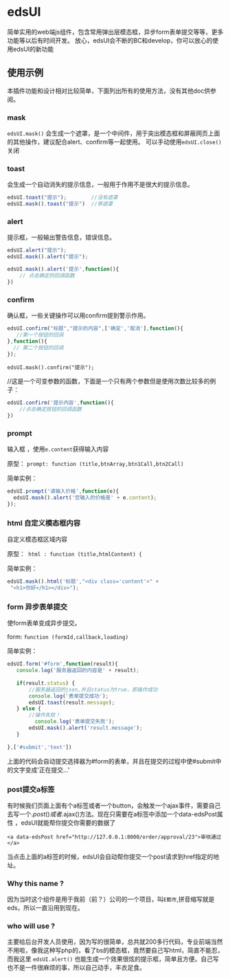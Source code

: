 # edsUI

简单实用的web端js组件，包含常用弹出层模态框，异步form表单提交等等，更多功能等以后有时间开发。
放心，edsUI会不断的BC和develop，你可以放心的使用edsUI的新功能



## 使用示例

本插件功能和设计相对比较简单，下面列出所有的使用方法，没有其他doc供参阅。

### mask

`edsUI.mask()` 会生成一个遮罩，是一个中间件，用于突出模态框和屏蔽网页上面的其他操作，建议配合alert、confirm等一起使用。
可以手动使用`edsUI.close()`关闭


### toast
会生成一个自动消失的提示信息，一般用于作用不是很大的提示信息。

```javascript
edsUI.toast("提示");        //没有遮罩
edsUI.mask().toast("提示")  //带遮罩
```


### alert

提示框，一般输出警告信息，错误信息。

```javascript
edsUI.alert("提示");
edsUI.mask().alert("提示");

edsUI.mask().alert('提示',function(){
    // 点击确定的回调函数
})

```

### confirm

确认框，一些关键操作可以用confirm提到警示作用。

```javascript
edsUI.confirm("标题","提示的内容",['确定','取消'],function(){
   //第一个按钮的回调
},function(){
  // 第二个按钮的回调
});
```

`edsUI.mask().confirm("提示");`


//这是一个可变参数的函数，下面是一个只有两个参数但是使用次数比较多的例子：

```javascript
edsUI.confirm('提示内容',function(){
    //点击确定按钮的回调函数
})
```

### prompt

输入框 ，使用`e.content`获得输入内容

原型： `prompt: function (title,btnArray,btn1Call,btn2Call)`

简单实例：

```javascript
edsUI.prompt('请输入价格',function(e){
  edsUI.mask().alert('您输入的价格是' + e.content);
});
```

### html 自定义模态框内容

自定义模态框区域内容

原型：` html : function (title,htmlContent) {`

简单实例：

```javascript
edsUI.mask().html('标题',"<div class='content'>" +
 "<h1>你好</h1></div>");
```

### form 异步表单提交

使form表单变成异步提交。

form: `function (formId,callback,loading)`

简单实例： 


```javascript
edsUI.form('#form',function(result){
   console.log('服务器返回的内容是' + result);
   
   if(result.status) {
       //服务器返回的json,并且status为true，即操作成功
       console.log('表单提交成功');
       edsUI.toast(result.message);
   } else {
       //操作失败！
         console.log('表单提交失败');
       edsUI.mask().alert('result.message');
   }
   
},['#submit','text'])
```


上面的代码会自动提交选择器为#form的表单，并且在提交的过程中使#submit中的文字变成'正在提交...'

### post提交a标签

有时候我们页面上面有个a标签或者一个button，会触发一个ajax事件，需要自己去写一个$.post()或者$.ajax()方法。现在只需要在a标签中添加一个data-edsPost属性 ，edsUI就能帮你提交你需要的数据了

	<a data-edsPost href="http://127.0.0.1:8000/order/approval/23">审核通过</a>

当点击上面的a标签的时候，edsUI会自动帮你提交一个post请求到href指定的地址。

### Why this name ?

因为当时这个组件是用于我前（前？）公司的一个项目，叫`E都市`,拼音缩写就是eds，所以一直沿用到现在。

### who will use ?

主要给后台开发人员使用，因为写的很简单，总共就200多行代码，专业前端当然不用啦，像我这种写php的，看了bs的模态框，竟然要自己写html，简直不能忍，而我这里 `edsUI.alert()` 也能生成一个效果很炫的提示框，简单且方便。自己写也不是一件很麻烦的事，所以自己动手，丰衣足食。
